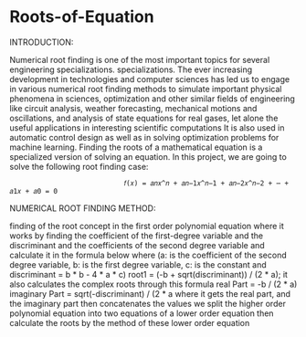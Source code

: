 # Roots-of-Equation
INTRODUCTION:

Numerical root finding is one of the most important topics for several engineering specializations. specializations. The ever increasing development in technologies and computer sciences has led
us to engage in various numerical root finding methods to simulate important physical
phenomena in sciences, optimization and other similar fields of engineering like circuit analysis,
weather forecasting, mechanical motions and oscillations, and analysis of state equations for
real gases, let alone the useful applications in interesting scientific computations It is also used
in automatic control design as well as in solving optimization problems for machine learning.
Finding the roots of a mathematical equation is a specialized version of solving an equation. In
this project, we are going to solve the following root finding case:

                                𝑓(𝑥) = 𝑎𝑛𝑥^𝑛 + 𝑎𝑛−1𝑥^𝑛−1 + 𝑎𝑛−2𝑥^𝑛−2 + ⋯ + 𝑎1𝑥 + 𝑎0 = 0
                                
NUMERICAL ROOT FINDING METHOD: 

finding of the root concept in the first order polynomial equation where it works by finding the coefficient of the first-degree variable and the discriminant and the coefficients of the second degree variable and calculate it in the formula below where (a: is the coefficient of the second degree variable, b: is the first degree variable, c: is the constant and discriminant = b * b - 4 * a * c)
root1 = (-b + sqrt(discriminant)) / (2 * a);
it also calculates the complex roots through this formula
real Part = -b / (2 * a)
imaginary Part = sqrt(-discriminant) / (2 * a
where it gets the real part, and the imaginary part then concatenates the values
we split the higher order polynomial equation into two equations of a lower order equation then 
calculate the roots by the method of these lower order equation
